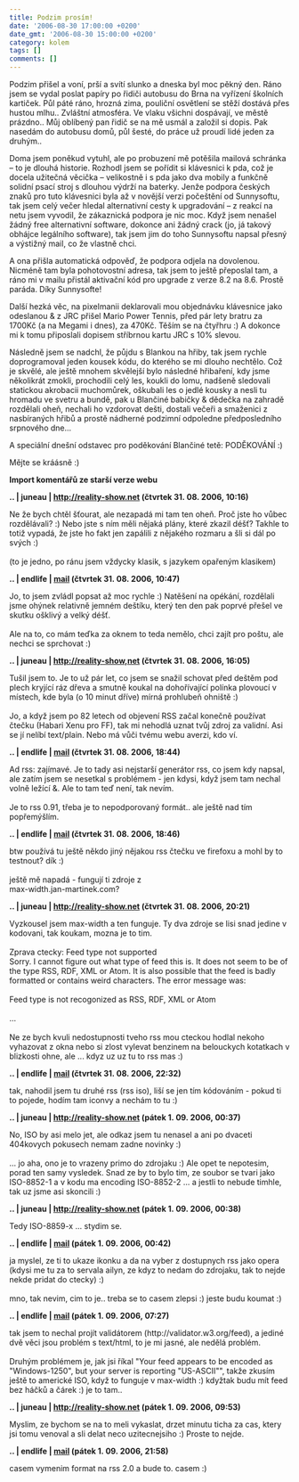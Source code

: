 ```yaml
---
title: Podzim prosím!
date: '2006-08-30 17:00:00 +0200'
date_gmt: '2006-08-30 15:00:00 +0200'
category: kolem
tags: []
comments: []
---
```

<p>Podzim přišel a voní, prší a svítí slunko a dneska byl moc pěkný den. Ráno jsem se vydal poslat papíry po řidiči autobusu do Brna na vyřízení školních kartiček. Půl páté ráno, hrozná zima, pouliční osvětlení se stěží dostává přes hustou mlhu.. Zvláštní atmosféra. Ve vlaku všichni dospávají, ve městě prázdno.. Můj oblíbený pan řidič se na mě usmál a založil si dopis. Pak nasedám do autobusu domů, půl šesté, do práce už proudí lidé jeden za druhým..</p>
<p>Doma jsem poněkud vytuhl, ale po probuzení mě potěšila mailová schránka &ndash; to je dlouhá historie. Rozhodl jsem se pořídit si klávesnici k pda, což je docela užitečná věcička &ndash; velikostně i s pda jako dva mobily a funkčně solidní psací stroj s dlouhou výdrží na baterky. Jenže podpora českých znaků pro tuto klávesnici byla až v novější verzi počeštění od Sunnysoftu, tak jsem celý večer hledal alternativní cesty k upgradování &ndash; z reakcí na netu jsem vyvodil, že zákaznická podpora je nic moc. Když jsem nenašel žádný free alternativní software, dokonce ani žádný crack (jo, já takový obhájce legálního software), tak jsem jim do toho Sunnysoftu napsal přesný a výstižný mail, co že vlastně chci.</p>
<p>A ona přišla automatická odpověď, že podpora odjela na dovolenou. Nicméně tam byla pohotovostní adresa, tak jsem to ještě přeposlal tam, a ráno mi v mailu přistál aktivační kód pro upgrade z verze 8.2 na 8.6. Prostě paráda. Díky Sunnysofte!</p>
<p>Další hezká věc, na pixelmanii deklarovali mou objednávku klávesnice jako odeslanou &amp; z JRC přišel Mario Power Tennis, před pár lety bratru za 1700Kč (a na Megami i dnes), za 470Kč. Těším se na čtyřhru :) A dokonce mi k tomu připoslali dopisem stříbrnou kartu JRC s 10% slevou.</p>
<p>Následně jsem se nadchl, že půjdu s Blankou na hřiby, tak jsem rychle doprogramoval jeden kousek kódu, do kterého se mi dlouho nechtělo. Což je skvělé, ale ještě mnohem skvělejší bylo následné hřibaření, kdy jsme několikrát zmokli, prochodili celý les, koukli do lomu, nadšeně sledovali statickou akrobacii muchomůrek, oškubali les o jedlé kousky a nesli tu hromadu ve svetru a bundě, pak u Blančiné babičky &amp; dědečka na zahradě rozdělali oheň, nechali ho vzdorovat dešti, dostali večeři a smaženici z nasbíraných hřibů a prostě nádherné podzimní odpoledne předposledního srpnového dne...</p>
<p>A speciální dnešní odstavec pro poděkování Blančiné tetě: PODĚKOVÁNÍ :)</p>
<p>Mějte se kráásně :)</p>
<div class="import-komentaru">
<p><strong>Import komentářů ze starší verze webu</strong></p>
<div class="comment">
<p style="font-weight:bold"><span class="compredmet">..</span> | <span class="comname">juneau</span> |  <a href="http://reality-show.net">http://reality-show.net</a> (čtvrtek&nbsp;31.&nbsp;08.&nbsp;2006,&nbsp;10:16)</p>
<p>Ne že bych chtěl šťourat, ale nezapadá mi tam ten oheň. Proč jste ho vůbec rozdělávali? :) Nebo jste s ním měli nějaká plány, které zkazil déšť? Takhle to totiž vypadá, že jste ho fakt jen zapálili z nějakého rozmaru a šli si dál po svých :) <br>  <br> (to je jedno, po ránu jsem vždycky klasik, s jazykem opařeným klasikem) </p>
</div>
<div class="comment">
<p style="font-weight:bold"><span class="compredmet">..</span> | <span class="comname">endlife</span> |  <a href="mailto:jan.martinek@post.cz">mail</a> (čtvrtek&nbsp;31.&nbsp;08.&nbsp;2006,&nbsp;10:47)</p>
<p>Jo, to jsem zvládl popsat až moc rychle :) Natěšení na opékání, rozdělali jsme ohýnek relativně jemném deštíku, který ten den pak poprvé přešel ve skutku ošklivý a velký déšť. <br>  <br> Ale na to, co mám teďka za oknem to teda nemělo, chci zajít pro poštu, ale nechci se sprchovat :) </p>
</div>
<div class="comment">
<p style="font-weight:bold"><span class="compredmet">..</span> | <span class="comname">juneau</span> |  <a href="http://reality-show,net">http://reality-show,net</a> (čtvrtek&nbsp;31.&nbsp;08.&nbsp;2006,&nbsp;16:05)</p>
<p>Tušil jsem to. Je to už pár let, co jsem se snažil schovat před deštěm pod plech kryjící ráz dřeva a smutně koukal na dohořívající polínka plovoucí v místech, kde byla (o 10 minut dříve) mírná prohlubeň ohniště :) <br>  <br> Jo, a když jsem po 82 letech od objevení RSS začal konečně používat čtečku (Habari Xenu pro FF), tak mi nehodlá uznat tvůj zdroj za validní. Asi se jí nelíbí text/plain. Nebo má vůči tvému webu averzi, kdo ví. </p>
</div>
<div class="comment">
<p style="font-weight:bold"><span class="compredmet">..</span> | <span class="comname">endlife</span> |  <a href="mailto:jan.martinek@post.cz">mail</a> (čtvrtek&nbsp;31.&nbsp;08.&nbsp;2006,&nbsp;18:44)</p>
<p>Ad rss: zajímavé. Je to tady asi nejstarší generátor rss, co jsem kdy napsal, ale zatím jsem se nesetkal s problémem - jen kdysi, když jsem tam nechal volně ležící &amp;. Ale to tam teď není, tak nevím. <br>  <br> Je to rss 0.91, třeba je to nepodporovaný formát.. ale ještě nad tím popřemýšlím. </p>
</div>
<div class="comment">
<p style="font-weight:bold"><span class="compredmet">..</span> | <span class="comname">endlife</span> |  <a href="mailto:jan.martinek@post.cz">mail</a> (čtvrtek&nbsp;31.&nbsp;08.&nbsp;2006,&nbsp;18:46)</p>
<p>btw používá tu ještě někdo jiný nějakou rss čtečku ve firefoxu a mohl by to testnout? dík :) <br>  <br> ještě mě napadá - fungují ti zdroje z  <br> max-width.jan-martinek.com? </p>
</div>
<div class="comment">
<p style="font-weight:bold"><span class="compredmet">..</span> | <span class="comname">juneau</span> |  <a href="http://reality-show.net">http://reality-show.net</a> (čtvrtek&nbsp;31.&nbsp;08.&nbsp;2006,&nbsp;20:21)</p>
<p>Vyzkousel jsem max-width a ten funguje. Ty dva zdroje se lisi snad jedine v kodovani, tak koukam, mozna je to tim. <br>  <br> Zprava ctecky: Feed type not supported <br> Sorry. I cannot figure out what type of feed this is. It does not seem to be of the type RSS, RDF, XML or Atom. It is also possible that the feed is badly formatted or contains weird characters. The error message was: <br>  <br> Feed type is not recogonized as RSS, RDF, XML or Atom <br>  <br> ...  <br>  <br> Ne ze bych kvuli nedostupnosti tveho rss mou cteckou hodlal nekoho vyhazovat z okna nebo si zlost vylevat benzinem na belouckych kotatkach v blizkosti ohne, ale ... kdyz uz uz tu to rss mas :) </p>
</div>
<div class="comment">
<p style="font-weight:bold"><span class="compredmet">..</span> | <span class="comname">endlife</span> |  <a href="mailto:jan.martinek@post.cz">mail</a> (čtvrtek&nbsp;31.&nbsp;08.&nbsp;2006,&nbsp;22:32)</p>
<p>tak, nahodil jsem tu druhé rss (rss iso), liší se jen tím kódováním - pokud ti to pojede, hodím tam iconvy a nechám to tu :) </p>
</div>
<div class="comment">
<p style="font-weight:bold"><span class="compredmet">..</span> | <span class="comname">juneau</span> |  <a href="http://reality-show.net">http://reality-show.net</a> (pátek&nbsp;1.&nbsp;09.&nbsp;2006,&nbsp;00:37)</p>
<p>No, ISO by asi melo jet, ale odkaz jsem tu nenasel a ani po dvaceti 404kovych pokusech nemam zadne novinky :) <br>  <br> ... jo aha, ono je to vrazeny primo do zdrojaku :) Ale opet te nepotesim, porad ten samy vysledek. Snad ze by to bylo tim, ze soubor se tvari jako ISO-8852-1 a v kodu ma encoding ISO-8852-2 ... a jestli to nebude timhle, tak uz jsme asi skoncili :) </p>
</div>
<div class="comment">
<p style="font-weight:bold"><span class="compredmet">..</span> | <span class="comname">juneau</span> |  <a href="http://reality-show.net">http://reality-show.net</a> (pátek&nbsp;1.&nbsp;09.&nbsp;2006,&nbsp;00:38)</p>
<p>Tedy ISO-8859-x ... stydim se. </p>
</div>
<div class="comment">
<p style="font-weight:bold"><span class="compredmet">..</span> | <span class="comname">endlife</span> |  <a href="mailto:jan.martinek@post.cz">mail</a> (pátek&nbsp;1.&nbsp;09.&nbsp;2006,&nbsp;00:42)</p>
<p>ja myslel, ze ti to ukaze ikonku a da na vyber z dostupnych rss jako opera (kdysi me tu za to servala ailyn, ze kdyz to nedam do zdrojaku, tak to nejde nekde pridat do ctecky) :) <br>  <br> mno, tak nevim, cim to je.. treba se to casem zlepsi :) jeste budu koumat :) </p>
</div>
<div class="comment">
<p style="font-weight:bold"><span class="compredmet">..</span> | <span class="comname">endlife</span> |  <a href="mailto:jan.martinek@post.cz">mail</a> (pátek&nbsp;1.&nbsp;09.&nbsp;2006,&nbsp;07:27)</p>
<p>tak jsem to nechal projít validátorem (http://validator.w3.org/feed), a jediné dvě věci jsou problém s text/html, to je mi jasné, ale nedělá problém.  <br>  <br> Druhým problémem je, jak jsi říkal &quot;Your feed appears to be encoded as &quot;Windows-1250&quot;, but your server is reporting &quot;US-ASCII&quot;&quot;, takže zkusím ještě to americké ISO, když to funguje v max-width :) kdyžtak budu mít feed bez háčků a čárek :) je to tam.. </p>
</div>
<div class="comment">
<p style="font-weight:bold"><span class="compredmet">..</span> | <span class="comname">juneau</span> |  <a href="http://reality-show.net">http://reality-show.net</a> (pátek&nbsp;1.&nbsp;09.&nbsp;2006,&nbsp;09:53)</p>
<p>Myslim, ze bychom se na to meli vykaslat, drzet minutu ticha za cas, ktery jsi tomu venoval a sli delat neco uzitecnejsiho :) Proste to nejde. </p>
</div>
<div class="comment">
<p style="font-weight:bold"><span class="compredmet">..</span> | <span class="comname">endlife</span> |  <a href="mailto:jan.martinek@post.cz">mail</a> (pátek&nbsp;1.&nbsp;09.&nbsp;2006,&nbsp;21:58)</p>
<p>casem vymenim format na rss 2.0 a bude to. casem :) </p>
</div>
</div>

